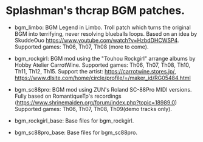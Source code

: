 # Splashman's thcrap BGM patches.

* bgm_limbo:
BGM Legend in Limbo. Troll patch which turns the original BGM into terrifying, never resolving blueballs loops.
Based on an idea by SkuddeOuo https://www.youtube.com/watch?v=HzbdDHCWSP4.
Supported games:  Th06, Th07, Th08 (more to come).

* bgm_rockgirl:
BGM mod using the "Touhou Rockgirl" arrange albums by Hobby Atelier CarrotWine.
Supported games: Th06, Th07, Th08, Th10, Th11, Th12, Th15.
Support the artist: https://carrotwine.stores.jp/, https://www.dlsite.com/home/circle/profile/=/maker_id/RG05484.html

* bgm_sc88pro:
BGM mod using ZUN's Roland SC-88Pro MIDI versions.
Fully based on RomantiqueTp's recordings (https://www.shrinemaiden.org/forum/index.php?topic=18989.0)
Supported games: Th06, Th07, Th08, Th09(demo tracks only).

* bgm_rockgirl_base: Base files for bgm_rockgirl.
* bgm_sc88pro_base: Base files for bgm_sc88pro.
